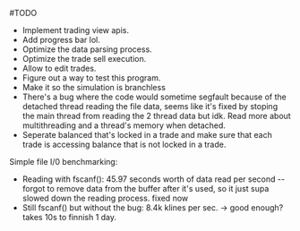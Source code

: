 #TODO

- Implement trading view apis.
- Add progress bar lol.
- Optimize the data parsing process.
- Optimize the trade sell execution.
- Allow to edit trades.
- Figure out a way to test this program.
- Make it so the simulation is branchless
- There's a bug where the code would sometime segfault because of the detached thread reading the file data, seems like it's fixed by stoping the main thread from reading the 2 thread data but idk. Read more about multithreading and a thread's memory when detached.
- Seperate balanced that's locked in a trade and make sure that each trade is accessing balance that is not locked in a trade.

Simple file I/0 benchmarking:

- Reading with fscanf(): 45.97 seconds worth of data read per second -- forgot to remove data from the buffer after it's used, so it just supa slowed down the reading process. fixed now
- Still fscanf() but without the bug: 8.4k klines per sec. -> good enough? takes 10s to finnish 1 day.
